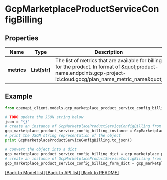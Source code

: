 # GcpMarketplaceProductServiceConfigBilling


## Properties
Name | Type | Description | Notes
------------ | ------------- | ------------- | -------------
**metrics** | **List[str]** | The list of metrics that are available for billing for the product. In format of \&quot;product-name.endpoints.gcp-project-id.cloud.goog/plan_name_metric_name\&quot; | [optional] 

## Example

```python
from openapi_client.models.gcp_marketplace_product_service_config_billing import GcpMarketplaceProductServiceConfigBilling

# TODO update the JSON string below
json = "{}"
# create an instance of GcpMarketplaceProductServiceConfigBilling from a JSON string
gcp_marketplace_product_service_config_billing_instance = GcpMarketplaceProductServiceConfigBilling.from_json(json)
# print the JSON string representation of the object
print GcpMarketplaceProductServiceConfigBilling.to_json()

# convert the object into a dict
gcp_marketplace_product_service_config_billing_dict = gcp_marketplace_product_service_config_billing_instance.to_dict()
# create an instance of GcpMarketplaceProductServiceConfigBilling from a dict
gcp_marketplace_product_service_config_billing_form_dict = gcp_marketplace_product_service_config_billing.from_dict(gcp_marketplace_product_service_config_billing_dict)
```
[[Back to Model list]](../README.md#documentation-for-models) [[Back to API list]](../README.md#documentation-for-api-endpoints) [[Back to README]](../README.md)


